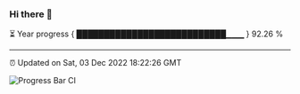 ### Hi there 👋

⏳ Year progress { ███████████████████████████▁▁▁ } 92.26 %

---

⏰ Updated on Sat, 03 Dec 2022 18:22:26 GMT

![Progress Bar CI](https://github.com/ZhaoGui/ZhaoGui/workflows/Progress%20Bar%20CI/badge.svg)
